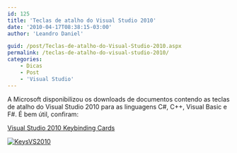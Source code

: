```yaml
---
id: 125
title: 'Teclas de atalho do Visual Studio 2010'
date: '2010-04-17T08:38:15-03:00'
author: 'Leandro Daniel'

guid: /post/Teclas-de-atalho-do-Visual-Studio-2010.aspx
permalink: /teclas-de-atalho-do-visual-studio-2010/
categories:
    - Dicas
    - Post
    - 'Visual Studio'
---
```


A Microsoft disponibilizou os downloads de documentos contendo as teclas de atalho do Visual Studio 2010 para as linguagens C#, C++, Visual Basic e F#. É bem útil, confiram:

[Visual Studio 2010 Keybinding Cards](http://www.microsoft.com/downloads/details.aspx?displaylang=en&FamilyID=92ced922-d505-457a-8c9c-84036160639f)

[![KeysVS2010](http://leandrodaniel.com/pics/KeysVS2010.jpg "KeysVS2010")](http://www.microsoft.com/downloads/details.aspx?displaylang=en&FamilyID=92ced922-d505-457a-8c9c-84036160639f)